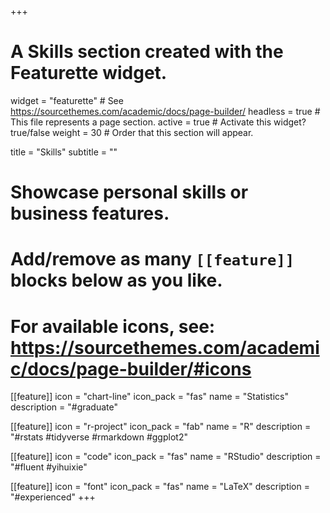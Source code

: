 +++
# A Skills section created with the Featurette widget.
widget = "featurette"  # See https://sourcethemes.com/academic/docs/page-builder/
headless = true  # This file represents a page section.
active = true  # Activate this widget? true/false
weight = 30  # Order that this section will appear.

title = "Skills"
subtitle = ""

# Showcase personal skills or business features.
# 
# Add/remove as many `[[feature]]` blocks below as you like.
# 
# For available icons, see: https://sourcethemes.com/academic/docs/page-builder/#icons

[[feature]]
  icon = "chart-line"
  icon_pack = "fas"
  name = "Statistics"
  description = "#graduate"  

[[feature]]
  icon = "r-project"
  icon_pack = "fab"
  name = "R"
  description = "#rstats #tidyverse #rmarkdown #ggplot2"

[[feature]]
  icon = "code"
  icon_pack = "fas"
  name = "RStudio"
  description = "#fluent #yihuixie"

[[feature]]
  icon = "font"
  icon_pack = "fas"
  name = "LaTeX"
  description = "#experienced" 
+++